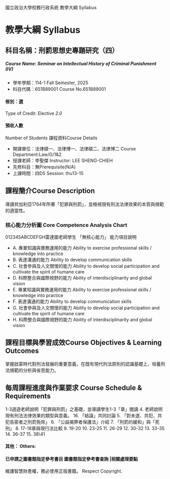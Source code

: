 國立政治大學校務行政系統 教學大綱 Syllabus
# 教學大綱 Syllabus
##  科目名稱：刑罰思想史專題研究（四）
#####  Course Name: Seminar on Intellectual History of Criminal Punishment (IV)
  * 學年學期：114-1 Fall Semester, 2025 
  * 科目代碼：651B89001 Course No.651B89001
#### 修別：選
Type of Credit: Elective 
_2.0_
#### 預收人數
Number of Students
課程資料Course Details
  * 開課單位：法律碩一、法律博一、法律碩二、法律博二 Course Department:Law/G/1&2 
  * 授課老師：李聖傑 Instructor: LEE SHENG-CHIEH 
  * 先修科目：無Prerequisite(N/A)
  * 上課時間：四D5 Session: thu13-15
##  課程簡介Course Description
導讀貝加利亞1764年所著「犯罪與刑罰」，並檢視現有刑法法律效果的本質與規範的適當性。
###  核心能力分析圖 Core Competence Analysis Chart
012345ABCDEFGH雷達圖老師學生
「無核心能力」 
能力項目說明
  * A. 專業知識與實務運用的能力 Ability to exercise professional skills / knowledge into practice
  * B. 表達溝通的能力 Ability to develop communication skills
  * C. 社會參與及人文關懷的能力 Ability to develop social participation and cultivate the spirit of humane care
  * D. 科際整合與國際視野的能力 Ability of interdisciplinarity and global vision
  * E. 專業知識與實務運用的能力 Ability to exercise professional skills / knowledge into practice
  * F. 表達溝通的能力 Ability to develop communication skills
  * G. 社會參與及人文關懷的能力 Ability to develop social participation and cultivate the spirit of humane care
  * H. 科際整合與國際視野的能力 Ability of interdisciplinarity and global vision
##  課程目標與學習成效Course Objectives & Learning Outcomes 
掌握啟蒙時代對刑法發展的重要意義，在既有現代刑法原則的認識基礎上，培養刑法規範的分析與省思能力。
##  每周課程進度與作業要求 Course Schedule & Requirements
1-3週遊老師說明「犯罪與刑罰」之基礎，並導讀學生1-3「章」閱讀
4. 老師說明現有刑法法律效果的類型與意義。
16. 「結論」共同討論
5. 「對未遂、共犯、共犯告密者之刑罰免除」
6. 「公益揭弊者保護法」介紹
7. 「刑罰的緩和」與「死刑」
8. 17-18章與現行法比較
9. 19-20
10. 23-25
11. 26-29
12. 30-32
13. 33-35
14. 36-37
15. 38\41
####  其他： Others:
####  已申請之圖書館指定參考書目  圖書館指定參考書查詢 |相關處理要點
維護智慧財產權，務必使用正版書籍。 Respect Copyright.